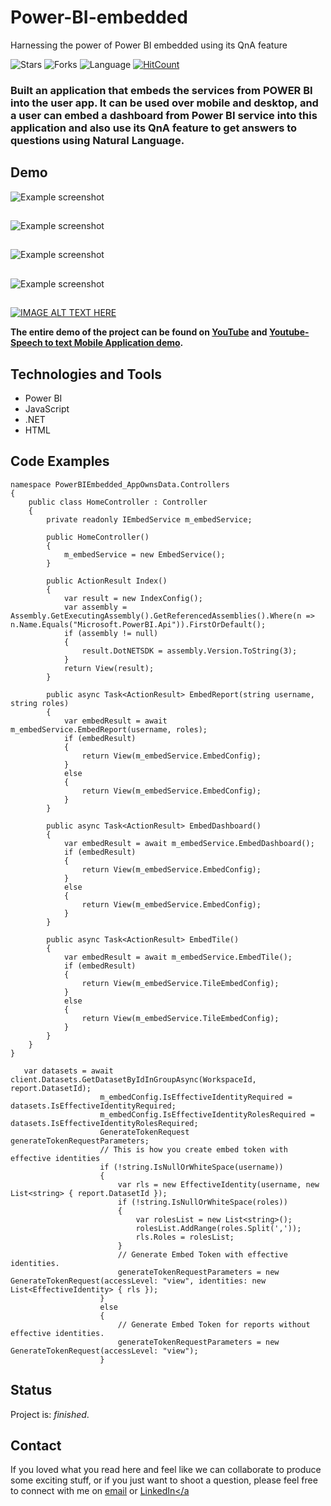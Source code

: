 # Power-BI-embedded
Harnessing the power of Power BI embedded using its QnA feature

![Stars](https://img.shields.io/github/stars/ashish1993utd/Embedding-Power-BI-into-Mobile-Application.svg?style=social)
![Forks](https://img.shields.io/github/forks/ashish1993utd/Embedding-Power-BI-into-Mobile-Application.svg?style=social)
![Language](https://img.shields.io/github/languages/top/ashish1993utd/Embedding-Power-BI-into-Mobile-Application.svg)
[![HitCount](http://hits.dwyl.io/ashish1993utd/Embedding-Power-BI-into-Mobile-Application.svg)](http://hits.dwyl.io/ashish1993utd/Embedding-Power-BI-into-Mobile-Application)

### Built an application that embeds the services from POWER BI into the user app. It can be used over mobile and desktop, and a user can embed a dashboard from Power BI service into this application and also use its QnA feature to get answers to questions using Natural Language.

## Demo
![Example screenshot](./packages/4.gif)
##
![Example screenshot](./packages/1.gif)
## 
![Example screenshot](./packages/2.gif)
##
![Example screenshot](./packages/3.gif)
##
[![IMAGE ALT TEXT HERE](https://img.youtube.com/vi/CpbcTSYROik/0.jpg)](https://www.youtube.com/watch?v=CpbcTSYROik)

**The entire demo of the project can be found on [YouTube](https://www.youtube.com/watch?v=CpbcTSYROik) and [Youtube-Speech to text Mobile Application demo](https://www.youtube.com/watch?v=Afw9cN5ujS8).**

## Technologies and Tools
* Power BI 
* JavaScript
* .NET
* HTML
 
## Code Examples

````
namespace PowerBIEmbedded_AppOwnsData.Controllers
{
    public class HomeController : Controller
    {
        private readonly IEmbedService m_embedService;

        public HomeController()
        {
            m_embedService = new EmbedService();
        }

        public ActionResult Index()
        {
            var result = new IndexConfig();
            var assembly = Assembly.GetExecutingAssembly().GetReferencedAssemblies().Where(n => n.Name.Equals("Microsoft.PowerBI.Api")).FirstOrDefault();
            if (assembly != null)
            {
                result.DotNETSDK = assembly.Version.ToString(3);
            }
            return View(result);
        }

        public async Task<ActionResult> EmbedReport(string username, string roles)
        {
            var embedResult = await m_embedService.EmbedReport(username, roles);
            if (embedResult)
            {
                return View(m_embedService.EmbedConfig);
            }
            else
            {
                return View(m_embedService.EmbedConfig);
            }
        }

        public async Task<ActionResult> EmbedDashboard()
        {
            var embedResult = await m_embedService.EmbedDashboard();
            if (embedResult)
            {
                return View(m_embedService.EmbedConfig);
            }
            else
            {
                return View(m_embedService.EmbedConfig);
            }
        }

        public async Task<ActionResult> EmbedTile()
        {
            var embedResult = await m_embedService.EmbedTile();
            if (embedResult)
            {
                return View(m_embedService.TileEmbedConfig);
            }
            else
            {
                return View(m_embedService.TileEmbedConfig);
            }
        }
    }
}

````
````
   var datasets = await client.Datasets.GetDatasetByIdInGroupAsync(WorkspaceId, report.DatasetId);
                    m_embedConfig.IsEffectiveIdentityRequired = datasets.IsEffectiveIdentityRequired;
                    m_embedConfig.IsEffectiveIdentityRolesRequired = datasets.IsEffectiveIdentityRolesRequired;
                    GenerateTokenRequest generateTokenRequestParameters;
                    // This is how you create embed token with effective identities
                    if (!string.IsNullOrWhiteSpace(username))
                    {
                        var rls = new EffectiveIdentity(username, new List<string> { report.DatasetId });
                        if (!string.IsNullOrWhiteSpace(roles))
                        {
                            var rolesList = new List<string>();
                            rolesList.AddRange(roles.Split(','));
                            rls.Roles = rolesList;
                        }
                        // Generate Embed Token with effective identities.
                        generateTokenRequestParameters = new GenerateTokenRequest(accessLevel: "view", identities: new List<EffectiveIdentity> { rls });
                    }
                    else
                    {
                        // Generate Embed Token for reports without effective identities.
                        generateTokenRequestParameters = new GenerateTokenRequest(accessLevel: "view");
                    }

````

## Status
Project is: _finished_.  

## Contact
If you loved what you read here and feel like we can collaborate to produce some exciting stuff, or if you
just want to shoot a question, please feel free to connect with me on 
<a href="mailto: hello@sharma-ashish.com">email</a> or 
<a href="https://www.linkedin.com/in/ashishsharma1993/" target="_blank">LinkedIn</a
